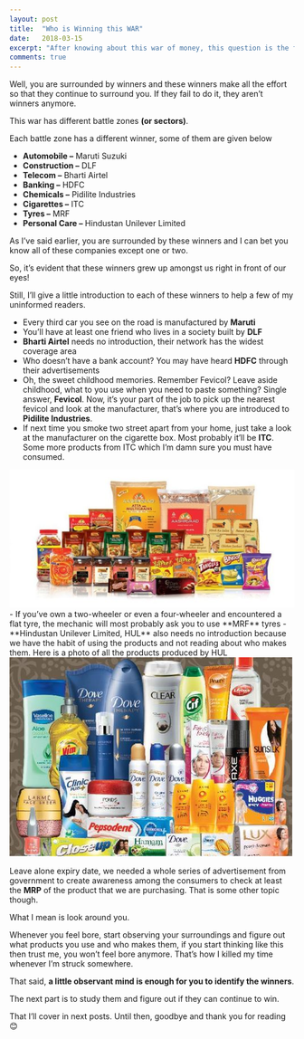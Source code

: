 ```yaml
---
layout: post
title:  "Who is Winning this WAR"
date:   2018-03-15
excerpt: "After knowing about this war of money, this question is the first to arise in our mind.."
comments: true
---
```


Well, you are surrounded by winners and these winners make all the effort so that they continue to surround you. If they fail to do it, they aren’t winners anymore.

This war has different battle zones **(or sectors)**.

Each battle zone has a different winner, some of them are given below
 - **Automobile –** Maruti Suzuki
 - **Construction –** DLF
 - **Telecom –** Bharti Airtel
 - **Banking –** HDFC
 - **Chemicals –** Pidilite Industries
 - **Cigarettes –** ITC
 - **Tyres –** MRF
 - **Personal Care –** Hindustan Unilever Limited

As I’ve said earlier, you are surrounded by these winners and I can bet you know all of these companies except one or two.

So, it’s evident that these winners grew up amongst us right in front of our eyes!

Still, I’ll give a little introduction to each of these winners to help a few of my uninformed readers.

 - Every third car you see on the road is manufactured by **Maruti**
 - You’ll have at least one friend who lives in a society built by **DLF**
 - **Bharti Airtel** needs no introduction, their network has the widest coverage area
 - Who doesn’t have a bank account? You may have heard **HDFC** through their advertisements
 - Oh, the sweet childhood memories. Remember Fevicol? Leave aside childhood, what to you use when you need to paste something? Single answer, **Fevicol**. Now, it’s your part of the job to pick up the nearest fevicol and look at the manufacturer, that’s where you are introduced to **Pidilite Industries**.
 - If next time you smoke two street apart from your home, just take a look at the manufacturer on the cigarette box. Most probably it’ll be **ITC**. Some more products from ITC which I’m damn sure you must have consumed.
<img src="/images/p2_1.jpg" alt="ITC Products" class="image fit"/>
 - If you’ve own a two-wheeler or even a four-wheeler and encountered a flat tyre, the mechanic will most probably ask you to use **MRF** tyres
 - **Hindustan Unilever Limited, HUL** also needs no introduction because we have the habit of using the products and not reading about who makes them. Here is a photo of all the products produced by HUL
<img src="/images/p2_2.jpg" alt="HUL Products" class="image fit"/>

Leave alone expiry date, we needed a whole series of advertisement from government to create awareness among the consumers to check at least the **MRP** of the product that we are purchasing. That is some other topic though.

What I mean is look around you.

Whenever you feel bore, start observing your surroundings and figure out what products you use and who makes them, if you start thinking like this then trust me, you won’t feel bore anymore. That’s how I killed my time whenever I’m struck somewhere.

That said, **a little observant mind is enough for you to identify the winners**.

The next part is to study them and figure out if they can continue to win.

That I’ll cover in next posts. Until then, goodbye and thank you for reading 😊